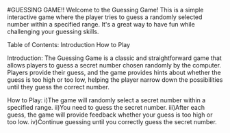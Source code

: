 #GUESSING GAME!!
Welcome to the Guessing Game! This is a simple interactive game where the player tries to guess a randomly selected number within a specified range. It's a great way to have fun while challenging your guessing skills.

Table of Contents:
Introduction
How to Play

Introduction:
The Guessing Game is a classic and straightforward game that allows players to guess a secret number chosen randomly by the computer. Players provide their guess, and the game provides hints about whether the guess is too high or too low, helping the player narrow down the possibilities until they guess the correct number.

How to Play:
i)The game will randomly select a secret number within a specified range.
ii)You need to guess the secret number.
iii)After each guess, the game will provide feedback whether your guess is too high or too low.
iv)Continue guessing until you correctly guess the secret number.
